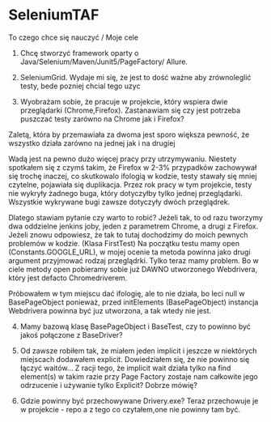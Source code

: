 # SeleniumTAF
To czego chce się nauczyć / Moje cele
1. Chcę stworzyć framework oparty o Java/Selenium/Maven/Junit5/PageFactory/ Allure.
2. SeleniumGrid. Wydaje mi się, że jest to dość ważne aby zrównoleglić testy, bede pozniej chcial tego uzyc

3. Wyobrażam  sobie, że pracuje w projekcie, który wspiera dwie przeglądarki (Chrome,Firefox).
Zastanawiam się czy jest potrzeba puszczać testy zarówno na Chrome jak i Firefox?

Zaletą, która by przemawiała za dwoma jest sporo większa pewność, że wszystko działa zarówno na jednej jak i na drugiej

Wadą jest na pewno dużo więcej pracy przy utrzymywaniu.
Niestety spotkałem się z czymś takim, że Firefox w 2-3% przypadków zachowywał się trochę inaczej, co
skutkowalo ifologią w kodzie, testy stawały się mniej czytelne, pojawiała się duplikacja. Przez rok pracy w tym projekcie, testy nie wykryły żadnego buga, 
który dotyczyłby tylko jednej przeglądarki. Wszystkie wykrywane bugi zawsze dotyczyły dwóch przeglądrek.

Dlatego stawiam pytanie czy warto to robić?
Jeżeli tak, to od razu tworzymy dwa oddzielne jenkins joby, jeden z parametrem Chrome, a drugi z Firefox.
Jeżeli znowu odpowiesz, że tak to tutaj dochodzimy do moich pewnych problemów w kodzie. (Klasa FirstTest)
Na początku testu mamy
open (Constants.GOOGLE_URL), w mojej ocenie ta metoda powinna jako drugi argument przyjmować rodzaj przeglądrki.
Tylko teraz mamy problem. Bo w ciele metody open pobieramy sobie już DAWNO utworzonego Webdrivera, który jest defacto Chromedriverem.

Próbowałem w tym miejscu dać ifologię, ale to nie działa, bo leci null w BasePageObject ponieważ,
 przed initElements (BasePageObject) instancja Webdrivera powinna być juz utworzona, a tak wtedy nie jest.


4. Mamy bazową klasę BasePageObject i BaseTest, czy to powinno być jakoś połączone z BaseDriver?

5. Od zawsze robiłem tak, że miałem jeden implicit i jeszcze w niektórych miejscach dodawałem explicit.
Dowiedziałem się, że nie powinno się łączyć waitów... Z racji tego, że implicit wait działa tylko na find element(s)
w takim razie przy Page Factory zostaje nam całkowite jego odrzucenie i używanie tylko Explicit? Dobrze mówię?

6. Gdzie powinny być przechowywane Drivery.exe? Teraz przechowuje je w projekcie - repo a z tego co czytałem,one nie powinny tam być.